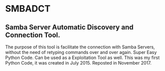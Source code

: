 # SMBADCT
Samba Server Automatic Discovery and Connection Tool.
-----------------------------------------------------
The purpose of this tool is facilitate the connection with Samba Servers, without the need of retyping commands over and over again.
Super Easy Python Code.
Can be used as a Exploitation Tool as well.
This was my first Python Code, it was created in July 2015.
Reposted in November 2017.
